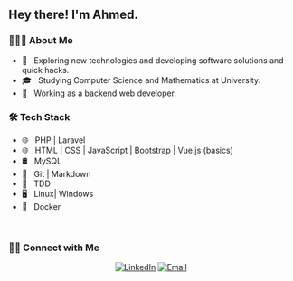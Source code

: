 <h2> Hey there! I'm Ahmed.</h2>

<h3> 👨🏻‍💻 About Me </h3>

- 🤔 &nbsp; Exploring new technologies and developing software solutions and quick hacks.
- 🎓 &nbsp; Studying Computer Science and Mathematics at University.
- 💼 &nbsp; Working as a backend web developer.


<h3>🛠 Tech Stack</h3>

- 🌐 &nbsp; PHP | Laravel 
- 🌐 &nbsp; HTML | CSS | JavaScript | Bootstrap | Vue.js (basics)
- 🛢 &nbsp; MySQL 
- 🔧 &nbsp; Git | Markdown 
- 🔧 &nbsp; TDD
- 🖥 &nbsp; Linux| Windows 
- 🔧 &nbsp; Docker
<br/>
<h3> 🤝🏻 Connect with Me </h3>

<p align="center">
<a href="https://www.linkedin.com/in/ahmed-mohamed-72827019a/"><img alt="LinkedIn" src="https://img.shields.io/badge/LinkedIn-Ahmed%20Mohamed-blue?style=flat-square&logo=linkedin"></a>
<a href="mailto:ahmedmohamed.developer1997@gmail.com"><img alt="Email" src="https://img.shields.io/badge/Email-ahmedmohamed.developer1997@gmail.com-blue?style=flat-square&logo=gmail"></a>
</p>
